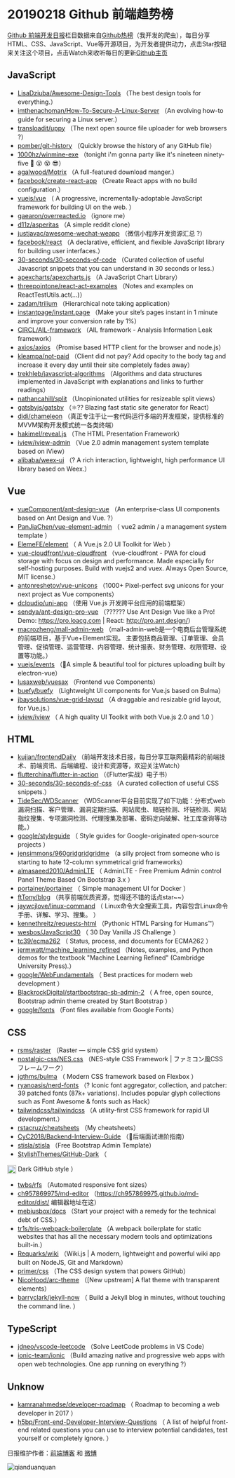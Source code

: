 # 20190218 Github 前端趋势榜

[Github 前端开发日报](http://caibaojian.com/c/news)栏目数据来自[Github热榜](http://news.caibaojian.com/)（我开发的爬虫），每日分享HTML、CSS、JavaScript、Vue等开源项目，为开发者提供动力，点击Star按钮来关注这个项目，点击Watch来收听每日的更新[Github主页](https://github.com/kujian/githubTrending)
## JavaScript

* [LisaDziuba/Awesome-Design-Tools](https://github.com/LisaDziuba/Awesome-Design-Tools) （The best design tools for everything.）
* [imthenachoman/How-To-Secure-A-Linux-Server](https://github.com/imthenachoman/How-To-Secure-A-Linux-Server) （An evolving how-to guide for securing a Linux server.）
* [transloadit/uppy](https://github.com/transloadit/uppy) （The next open source file uploader for web browsers ?）
* [pomber/git-history](https://github.com/pomber/git-history) （Quickly browse the history of any GitHub file）
* [1000hz/winmine-exe](https://github.com/1000hz/winmine-exe) （tonight i'm gonna party like it's nineteen ninety-five &#x1f642; &#x1f62e; &#x1f635; &#x1f60e;）
* [agalwood/Motrix](https://github.com/agalwood/Motrix) （A full-featured download manger.）
* [facebook/create-react-app](https://github.com/facebook/create-react-app) （Create React apps with no build configuration.）
* [vuejs/vue](https://github.com/vuejs/vue) （
        A progressive, incrementally-adoptable JavaScript framework for building UI on the web.
      ）
* [gaearon/overreacted.io](https://github.com/gaearon/overreacted.io) （ignore me）
* [d11z/asperitas](https://github.com/d11z/asperitas) （A simple reddit clone）
* [justjavac/awesome-wechat-weapp](https://github.com/justjavac/awesome-wechat-weapp) （微信小程序开发资源汇总 ?）
* [facebook/react](https://github.com/facebook/react) （A declarative, efficient, and flexible JavaScript library for building user interfaces.）
* [30-seconds/30-seconds-of-code](https://github.com/30-seconds/30-seconds-of-code) （Curated collection of useful Javascript snippets that you can understand in 30 seconds or less.）
* [apexcharts/apexcharts.js](https://github.com/apexcharts/apexcharts.js) （A JavaScript Chart Library）
* [threepointone/react-act-examples](https://github.com/threepointone/react-act-examples) （Notes and examples on ReactTestUtils.act(...)）
* [zadam/trilium](https://github.com/zadam/trilium) （Hierarchical note taking application）
* [instantpage/instant.page](https://github.com/instantpage/instant.page) （Make your site’s pages instant in 1 minute and improve your conversion rate by 1%）
* [CIRCL/AIL-framework](https://github.com/CIRCL/AIL-framework) （AIL framework - Analysis Information Leak framework）
* [axios/axios](https://github.com/axios/axios) （Promise based HTTP client for the browser and node.js）
* [kleampa/not-paid](https://github.com/kleampa/not-paid) （Client did not pay? Add opacity to the body tag and increase it every day until their site completely fades away）
* [trekhleb/javascript-algorithms](https://github.com/trekhleb/javascript-algorithms) （Algorithms and data structures implemented in JavaScript with explanations and links to further readings）
* [nathancahill/split](https://github.com/nathancahill/split) （Unopinionated utilities for resizeable split views）
* [gatsbyjs/gatsby](https://github.com/gatsbyjs/gatsby) （⚛️?? Blazing fast static site generator for React）
* [didi/chameleon](https://github.com/didi/chameleon) （真正专注于让一套代码运行多端的开发框架，提供标准的MVVM架构开发模式统一各类终端）
* [hakimel/reveal.js](https://github.com/hakimel/reveal.js) （The HTML Presentation Framework）
* [iview/iview-admin](https://github.com/iview/iview-admin) （Vue 2.0 admin management system template based on iView）
* [alibaba/weex-ui](https://github.com/alibaba/weex-ui) （? A rich interaction, lightweight, high performance UI library based on Weex.）

## Vue

* [vueComponent/ant-design-vue](https://github.com/vueComponent/ant-design-vue) （An enterprise-class UI components based on Ant Design and Vue. ?）
* [PanJiaChen/vue-element-admin](https://github.com/PanJiaChen/vue-element-admin) （
        vue2 admin / a management system template
      ）
* [ElemeFE/element](https://github.com/ElemeFE/element) （
        A Vue.js 2.0 UI Toolkit for Web
      ）
* [vue-cloudfront/vue-cloudfront](https://github.com/vue-cloudfront/vue-cloudfront) （vue-cloudfront - PWA for cloud storage with focus on design and performance. Made especially for self-hosting purposes. Build with vuejs2 and vuex. Always Open Source, MIT license.）
* [antonreshetov/vue-unicons](https://github.com/antonreshetov/vue-unicons) （1000+ Pixel-perfect svg unicons for your next project as Vue components）
* [dcloudio/uni-app](https://github.com/dcloudio/uni-app) （使用 Vue.js 开发跨平台应用的前端框架）
* [sendya/ant-design-pro-vue](https://github.com/sendya/ant-design-pro-vue) （??‍???‍? Use Ant Design Vue like a Pro! Demo: <a href="https://pro.loacg.com" rel="nofollow">https://pro.loacg.com</a> | React: <a href="http://pro.ant.design/" rel="nofollow">http://pro.ant.design/</a>）
* [macrozheng/mall-admin-web](https://github.com/macrozheng/mall-admin-web) （mall-admin-web是一个电商后台管理系统的前端项目，基于Vue+Element实现。 主要包括商品管理、订单管理、会员管理、促销管理、运营管理、内容管理、统计报表、财务管理、权限管理、设置等功能。）
* [vuejs/events](https://github.com/vuejs/events) （&#x1f680;A simple &amp; beautiful tool for pictures uploading built by electron-vue）
* [lusaxweb/vuesax](https://github.com/lusaxweb/vuesax) （Frontend vue Components）
* [buefy/buefy](https://github.com/buefy/buefy) （Lightweight UI components for Vue.js based on Bulma）
* [jbaysolutions/vue-grid-layout](https://github.com/jbaysolutions/vue-grid-layout) （A draggable and resizable grid layout, for Vue.js.）
* [iview/iview](https://github.com/iview/iview) （
        A high quality UI Toolkit with both Vue.js 2.0 and 1.0
      ）

## HTML

* [kujian/frontendDaily](https://github.com/kujian/frontendDaily) （前端开发技术日报，每日分享互联网最精彩的前端技术、前端资讯、后端编程、设计和资源等，欢迎关注Watch）
* [flutterchina/flutter-in-action](https://github.com/flutterchina/flutter-in-action) （《Flutter实战》电子书）
* [30-seconds/30-seconds-of-css](https://github.com/30-seconds/30-seconds-of-css) （A curated collection of useful CSS snippets.）
* [TideSec/WDScanner](https://github.com/TideSec/WDScanner) （WDScanner平台目前实现了如下功能：分布式web漏洞扫描、客户管理、漏洞定期扫描、网站爬虫、暗链检测、坏链检测、网站指纹搜集、专项漏洞检测、代理搜集及部署、密码定向破解、社工库查询等功能。）
* [google/styleguide](https://github.com/google/styleguide) （
        Style guides for Google-originated open-source projects
      ）
* [jensimmons/960gridgridgridme](https://github.com/jensimmons/960gridgridgridme) （a silly project from someone who is starting to hate 12-column symmetrical grid frameworks）
* [almasaeed2010/AdminLTE](https://github.com/almasaeed2010/AdminLTE) （
        AdminLTE - Free Premium Admin control Panel Theme Based On Bootstrap 3.x
      ）
* [portainer/portainer](https://github.com/portainer/portainer) （
        Simple management UI for Docker
      ）
* [ftTony/blog](https://github.com/ftTony/blog) （共享前端优质资源，觉得还不错的话点star~~）
* [jaywcjlove/linux-command](https://github.com/jaywcjlove/linux-command) （
        Linux命令大全搜索工具，内容包含Linux命令手册、详解、学习、搜集。
      ）
* [kennethreitz/requests-html](https://github.com/kennethreitz/requests-html) （Pythonic HTML Parsing for Humans™）
* [wesbos/JavaScript30](https://github.com/wesbos/JavaScript30) （
        30 Day Vanilla JS Challenge
      ）
* [tc39/ecma262](https://github.com/tc39/ecma262) （
        Status, process, and documents for ECMA262
      ）
* [jermwatt/machine_learning_refined](https://github.com/jermwatt/machine_learning_refined) （Notes, examples, and Python demos for the textbook "Machine Learning Refined" (Cambridge University Press).）
* [google/WebFundamentals](https://github.com/google/WebFundamentals) （
        Best practices for modern web development
      ）
* [BlackrockDigital/startbootstrap-sb-admin-2](https://github.com/BlackrockDigital/startbootstrap-sb-admin-2) （
        A free, open source, Bootstrap admin theme created by Start Bootstrap
      ）
* [google/fonts](https://github.com/google/fonts) （Font files available from Google Fonts）

## CSS

* [rsms/raster](https://github.com/rsms/raster) （Raster — simple CSS grid system）
* [nostalgic-css/NES.css](https://github.com/nostalgic-css/NES.css) （NES-style CSS Framework | ファミコン風CSSフレームワーク）
* [jgthms/bulma](https://github.com/jgthms/bulma) （
        Modern CSS framework based on Flexbox
      ）
* [ryanoasis/nerd-fonts](https://github.com/ryanoasis/nerd-fonts) （? Iconic font aggregator, collection, and patcher: 39 patched fonts (87k+ variations). Includes popular glyph collections such as Font Awesome &amp; fonts such as Hack）
* [tailwindcss/tailwindcss](https://github.com/tailwindcss/tailwindcss) （A utility-first CSS framework for rapid UI development.）
* [rstacruz/cheatsheets](https://github.com/rstacruz/cheatsheets) （My cheatsheets）
* [CyC2018/Backend-Interview-Guide](https://github.com/CyC2018/Backend-Interview-Guide) （&#x1f4af;后端面试进阶指南）
* [stisla/stisla](https://github.com/stisla/stisla) （Free Bootstrap Admin Template）
* [StylishThemes/GitHub-Dark](https://github.com/StylishThemes/GitHub-Dark) （
        
<img class="emoji" title=":octocat:" alt=":octocat:" src="https://assets-cdn.github.com/images/icons/emoji/octocat.png" height="20" width="20" align="absmiddle"> Dark GitHub style
      ）
* [twbs/rfs](https://github.com/twbs/rfs) （Automated responsive font sizes）
* [ch957869975/md-editor](https://github.com/ch957869975/md-editor) （<a href="https://ch957869975.github.io/md-editor/dist/" rel="nofollow">https://ch957869975.github.io/md-editor/dist/</a> 编辑器地址在这）
* [mebiusbox/docs](https://github.com/mebiusbox/docs) （Start your project with a remedy for the technical debt of CSS.）
* [tr1s/tris-webpack-boilerplate](https://github.com/tr1s/tris-webpack-boilerplate) （A webpack boilerplate for static websites that has all the necessary modern tools and optimizations built-in.）
* [Requarks/wiki](https://github.com/Requarks/wiki) （Wiki.js | A modern, lightweight and powerful wiki app built on NodeJS, Git and Markdown）
* [primer/css](https://github.com/primer/css) （The CSS design system that powers GitHub）
* [NicoHood/arc-theme](https://github.com/NicoHood/arc-theme) （[New upstream] A flat theme with transparent elements）
* [barryclark/jekyll-now](https://github.com/barryclark/jekyll-now) （
        Build a Jekyll blog in minutes, without touching the command line.
      ）

## TypeScript

* [jdneo/vscode-leetcode](https://github.com/jdneo/vscode-leetcode) （Solve LeetCode problems in VS Code）
* [ionic-team/ionic](https://github.com/ionic-team/ionic) （Build amazing native and progressive web apps with open web technologies. One app running on everything ?）

## Unknow

* [kamranahmedse/developer-roadmap](https://github.com/kamranahmedse/developer-roadmap) （
        Roadmap to becoming a web developer in 2017
      ）
* [h5bp/Front-end-Developer-Interview-Questions](https://github.com/h5bp/Front-end-Developer-Interview-Questions) （
        A list of helpful front-end related questions you can use to interview potential candidates, test yourself or completely ignore.
      ）


日报维护作者：[前端博客](http://caibaojian.com/) 和 [微博](http://caibaojian.com/go/weibo)

![qianduanquan](https://user-images.githubusercontent.com/3055447/38468989-651132ac-3b80-11e8-8e6b-15122322a9d7.png)
